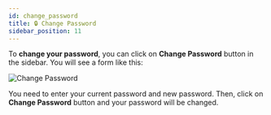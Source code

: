 ```yaml
---
id: change_password
title: 🔒 Change Password
sidebar_position: 11
---
```


To **change your password**, you can click on **Change Password** button in the sidebar. You will see a form like this:

![Change Password](/assets/change-password.png)

You need to enter your current password and new password. Then, click on **Change Password** button and your password will be changed.